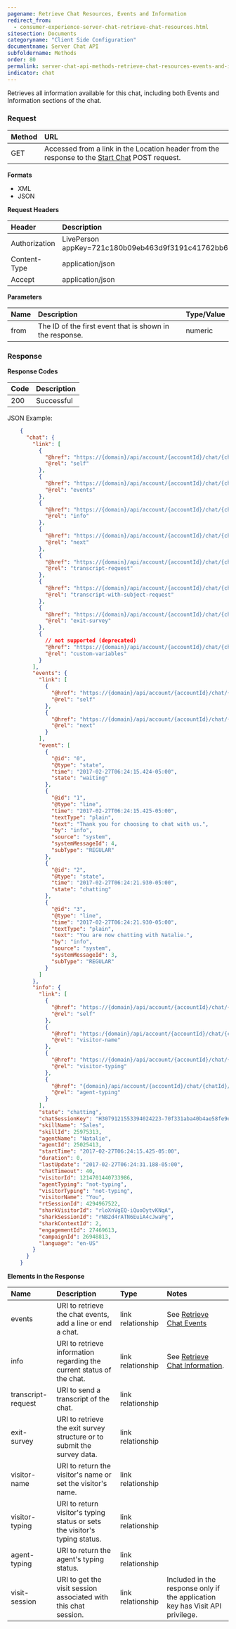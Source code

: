 ```yaml
---
pagename: Retrieve Chat Resources, Events and Information
redirect_from:
  - consumer-experience-server-chat-retrieve-chat-resources.html
sitesection: Documents
categoryname: "Client Side Configuration"
documentname: Server Chat API
subfoldername: Methods
order: 80
permalink: server-chat-api-methods-retrieve-chat-resources-events-and-information.html
indicator: chat
---
```


Retrieves all information available for this chat, including both Events and Information sections of the chat.

### Request

| Method | URL  |
| :--- | :--- |
| GET | Accessed from a link in the Location header from the response to the [Start Chat](consumer-experience-server-chat-start-chat.html) POST request. |

**Formats**

- XML
- JSON

**Request Headers**

| Header | Description |
| :--- | :--- |
| Authorization | LivePerson appKey=721c180b09eb463d9f3191c41762bb68 |
| Content-Type | application/json |
| Accept | application/json |

**Parameters**

| Name  | Description | Type/Value |
| :--- | :--- | :--- |
| from | The ID of the first event that is shown in the response. | numeric |

### Response

**Response Codes**

| Code | Description |
| :--- | :--- |
| 200 | Successful |

JSON Example:

```json
    {
      "chat": {
        "link": [
          {
            "@href": "https://{domain}/api/account/{accountId}/chat/{chatId}",
            "@rel": "self"
          },
          {
            "@href": "https://{domain}/api/account/{accountId}/chat/{chatId}/events",
            "@rel": "events"
          },
          {
            "@href": "https://{domain}/api/account/{accountId}/chat/{chatId}/info",
            "@rel": "info"
          },
          {
            "@href": "https://{domain}/api/account/{accountId}/chat/{chatId}?from=4",
            "@rel": "next"
          },
          {
            "@href": "https://{domain}/api/account/{accountId}/chat/{chatId}/transcriptRequest",
            "@rel": "transcript-request"
          },
          {
            "@href": "https://{domain}/api/account/{accountId}/chat/{chatId}/transcriptWithSubjectRequest",
            "@rel": "transcript-with-subject-request"
          },
          {
            "@href": "https://{domain}/api/account/{accountId}/chat/{chatId}/exitSurvey",
            "@rel": "exit-survey"
          },
          {
            // not supported (deprecated)
            "@href": "https://{domain}/api/account/{accountId}/chat/{chatId}/customVariables",
            "@rel": "custom-variables"
          }
        ],
        "events": {
          "link": [
            {
              "@href": "https://{domain}/api/account/{accountId}/chat/{chatId}/events",
              "@rel": "self"
            },
            {
              "@href": "https://{domain}/api/account/{accountId}/chat/{chatId}/events?from=4",
              "@rel": "next"
            }
          ],
          "event": [
            {
              "@id": "0",
              "@type": "state",
              "time": "2017-02-27T06:24:15.424-05:00",
              "state": "waiting"
            },
            {
              "@id": "1",
              "@type": "line",
              "time": "2017-02-27T06:24:15.425-05:00",
              "textType": "plain",
              "text": "Thank you for choosing to chat with us.",
              "by": "info",
              "source": "system",
              "systemMessageId": 4,
              "subType": "REGULAR"
            },
            {
              "@id": "2",
              "@type": "state",
              "time": "2017-02-27T06:24:21.930-05:00",
              "state": "chatting"
            },
            {
              "@id": "3",
              "@type": "line",
              "time": "2017-02-27T06:24:21.930-05:00",
              "textType": "plain",
              "text": "You are now chatting with Natalie.",
              "by": "info",
              "source": "system",
              "systemMessageId": 3,
              "subType": "REGULAR"
            }
          ]
        },
        "info": {
          "link": [
            {
              "@href": "https://{domain}/api/account/{accountId}/chat/{chatId}/info",
              "@rel": "self"
            },
            {
              "@href": "https:/{domain}/api/account/{accountId}/chat/{chatId}/info/visitorName",
              "@rel": "visitor-name"
            },
            {
              "@href": "https://{domain}/api/account/{accountId}/chat/{chatId}/info/visitorTyping",
              "@rel": "visitor-typing"
            },
            {
              "@href": "{domain}/api/account/{accountId}/chat/{chatId}/info/agentTyping",
              "@rel": "agent-typing"
            }
          ],
          "state": "chatting",
          "chatSessionKey": "H3079121553394024223-70f331aba40b4ae58fe9e1af832e31b9K8388834",
          "skillName": "Sales",
          "skillId": 25975313,
          "agentName": "Natalie",
          "agentId": 25025413,
          "startTime": "2017-02-27T06:24:15.425-05:00",
          "duration": 0,
          "lastUpdate": "2017-02-27T06:24:31.188-05:00",
          "chatTimeout": 40,
          "visitorId": 1214701440733986,
          "agentTyping": "not-typing",
          "visitorTyping": "not-typing",
          "visitorName": "You",
          "rtSessionId": 4294967522,
          "sharkVisitorId": "rloXnVgEQ-iQuoOytvKNqA",
          "sharkSessionId": "rN82d4rATN6EuiA4cJwaPg",
          "sharkContextId": 2,
          "engagementId": 27469613,
          "campaignId": 26948813,
          "language": "en-US"
        }
      }
    }
```

**Elements in the Response**

| Name | Description | Type | Notes |
| :--- | :--- | :--- | :--- |
| events | URI to retrieve the chat events, add a line or end a chat. | link relationship | See [Retrieve Chat Events](consumer-experience-server-chat-retrieve-chat-events.html)|
| info | URI to retrieve information regarding the current status of the chat. | link relationship | See [Retrieve Chat Information](consumer-experience-server-chat-retrieve-chat-information.html). |
| transcript-request | URI to send a transcript of the chat. | link relationship | |
| exit-survey | URI to retrieve the exit survey structure or to submit the survey data. | link relationship | |
| visitor-name | URI to return the visitor's name or set the visitor's name. | link relationship | |
| visitor-typing | URI to return visitor's typing status or sets the visitor's typing status. | link relationship | |
| agent-typing | URI to return the agent's typing status. | link relationship | |
| visit-session | URI to get the visit session associated with this chat session. | link relationship | Included in the response only if the application key has Visit API privilege. |
